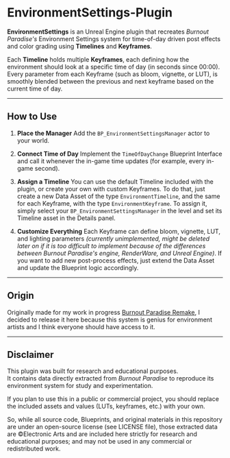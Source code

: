 # EnvironmentSettings-Plugin

**EnvironmentSettings** is an Unreal Engine plugin that recreates *Burnout Paradise's* Environment Settings system for time-of-day driven post effects and color grading using **Timelines** and **Keyframes**.

Each **Timeline** holds multiple **Keyframes**, each defining how the environment should look at a specific time of day (in seconds since 00:00).
Every parameter from each Keyframe (such as bloom, vignette, or LUT), is smoothly blended between the previous and next keyframe based on the current time of day.

---

## How to Use

1. **Place the Manager**
   Add the `BP_EnvironmentSettingsManager` actor to your world.

2. **Connect Time of Day**
   Implement the `TimeOfDayChange` Blueprint Interface and call it whenever the in-game time updates (for example, every in-game second).

3. **Assign a Timeline**
   You can use the default Timeline included with the plugin, or create your own with custom Keyframes. To do that, just create a new Data Asset of the type `EnvironmentTimeline`, and the same for each Keyframe, with the type `EnvironmentKeyframe`.
   To assign it, simply select your `BP_EnvironmentSettingsManager` in the level and set its Timeline asset in the Details panel.

4. **Customize Everything**
   Each Keyframe can define bloom, vignette, LUT, and lighting parameters *(currently unimplemented, might be deleted later on if it is too difficult to implement because of the differences between Burnout Paradise's engine, RenderWare, and Unreal Engine)*.
   If you want to add new post-process effects, just extend the Data Asset and update the Blueprint logic accordingly.

---

## Origin

Originally made for my work in progress [Burnout Paradise Remake](https://gist.github.com/Adriwin06/bc719a3b14f517c6d3f32ede8940b61b), I decided to release it here because this system is genius for environment artists and I think everyone should have access to it.

---

## Disclaimer
This plugin was built for research and educational purposes.  
It contains data directly extracted from *Burnout Paradise* to reproduce its environment system for study and experimentation.

If you plan to use this in a public or commercial project, you should replace the included assets and values (LUTs, keyframes, etc.) with your own.

So, while all source code, Blueprints, and original materials in this repository
are under an open-source license (see LICENSE file), those extracted data are ©Electronic Arts and are included here strictly for research and educational purposes; and may not be used in any commercial or redistributed work.
